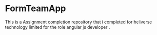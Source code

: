# FormTeamApp
This is a Assignment completion repository that i completed for heliverse technology limited for the role angular js developer .
